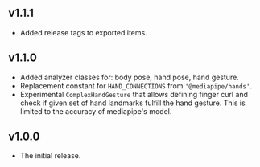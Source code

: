 ## v1.1.1
* Added release tags to exported items.

## v1.1.0
* Added analyzer classes for: body pose, hand pose, hand gesture.
* Replacement constant for `HAND_CONNECTIONS` from `'@mediapipe/hands'`.
* Experimental `ComplexHandGesture` that allows defining finger curl and check if given set of hand landmarks fulfill the hand gesture. This is limited to the accuracy of mediapipe's model.

## v1.0.0
* The initial release.

